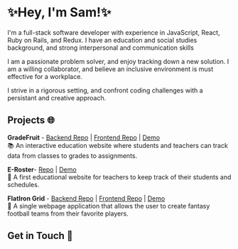 # ✨Hey, I'm Sam!✨

I'm a full-stack software developer with experience in JavaScript, React, Ruby on Rails, and Redux. I have an education and social studies background, and strong interpersonal and communication skills

I am a passionate problem solver, and enjoy tracking down a new solution. I am a willing collaborator, and believe an inclusive environment is must effective for a workplace. 

I strive in a rigorous setting, and confront coding challenges with a persistant and creative approach. 

## Projects  🌐

**GradeFruit** - [Backend Repo](https://github.com/sshearer101/GradeFruit-Backend) | [Frontend Repo](https://github.com/sshearer101/GradeFruit-Frontend) | [Demo](https://www.youtube.com/watch?v=V9sTH_lFv2M&t=1s) <br/>
 📚 An interactive education website where students and teachers can track data from classes to grades to assignments.

**E-Roster**- [Repo](https://github.com/sshearer101/ERoster) | [Demo](https://www.youtube.com/watch?v=wWs0kQe_iBc&t=2s) <br/>
 🍎 A first educational website for teachers to keep track of their students and schedules.

**FlatIron Grid** - [Backend Repo](https://github.com/sshearer101/Fantasy-Football-Backend) | [Frontend Repo](https://github.com/sshearer101/Fantasy-Football-Frontend) | [Demo](https://www.youtube.com/watch?v=A0gZVT0HeIw&t=73s) <br/> 
 🏈 A single webpage application that allows the user to create fantasy football teams from their favorite players.


## Get in Touch  📧


[<i class="devicon-linkedin-plain colored"></i>
](https://www.linkedin.com/in/sam-shearer-101/)
